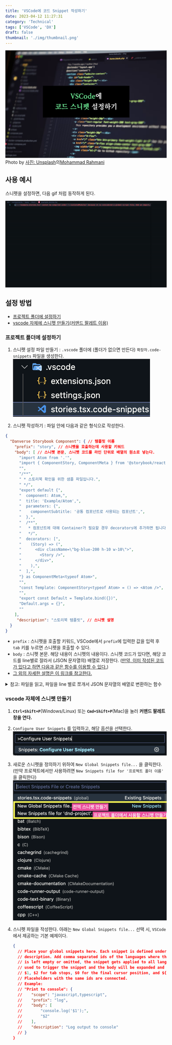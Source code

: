 ```yaml
---
title: 'VSCode에 코드 Snippet 작성하기'
date: 2023-04-12 11:27:31
category: 'Technical'
tags: ['VSCode', 'DX']
draft: false
thumbnail: './img/thumbnail.png'
---
```


<div class="unsplash-wrapper">
<img class="unsplash-thumbnail-image" alt="thumbnail" src="./img/thumbnail_big.png" />
<div class="unsplash-author">
Photo by <a href="https://unsplash.com/@jamessutton_photography?utm_source=unsplash&utm_medium=referral&utm_content=creditCopyText">사진: <a href="https://unsplash.com/ko/%EC%82%AC%EC%A7%84/oXlXu2qukGE?utm_source=unsplash&utm_medium=referral&utm_content=creditCopyText">Unsplash</a>의<a href="https://unsplash.com/@afgprogrammer?utm_source=unsplash&utm_medium=referral&utm_content=creditCopyText">Mohammad Rahmani</a>
</div>
</div>

## 사용 예시

스니펫을 설정하면, 다음 gif 처럼 동작하게 된다.

<img src="./img/example.gif" alt="스니펫 설정 예시" />

## 설정 방법

- [프로젝트 폴더에 설정하기](#프로젝트-폴더에-설정하기)
- [vscode 자체에 스니펫 만들기(커맨드 팔레트 이용)](#vscode-자체에-스니펫-만들기)

### 프로젝트 폴더에 설정하기

1.  스니펫 설정 파일 만들기 : `.vscode` 폴더에 (폴더가 없으면 만든다) `확장자.code-snippets` 파일을 생성한다.
    <img src="./img/first_step1.png" alt="스니펫 설정 파일 만들기" />

2.  스니펫 작성하기 : 파일 안에 다음과 같은 형식으로 작성한다.

```JSON
{
  "Danverse Storybook Component": { // 템플릿 이름
    "prefix": "story", // 스니펫을 호출하는데 사용할 키워드
    "body": [ // 스니펫 본문, 스니펫 코드를 라인 단위로 배열의 원소로 넣는다.
      "import Atom from '.'",
      "import { ComponentStory, ComponentMeta } from '@storybook/react'",
      "",
      "/**",
      " * 스토리북 확인을 위한 샘플 파일입니다.",
      " */",
      "export default {",
      "  component: Atom,",
      "  title: 'Example/Atom',",
      "  parameters: {",
      "    componentSubtitle: '공통 컴포넌트로 사용되는 컴포넌트',",
      "  },",
      "  /**",
      "   * 컴포넌트에 대해 Container가 필요할 경우 decorators에 추가하면 됩니다.",
      "   */",
      "  decorators: [",
      "    (Story) => (",
      "      <div className=\"bg-blue-200 h-10 w-10\">",
      "        <Story />",
      "      </div>",
      "    ),",
      "  ],",
      "} as ComponentMeta<typeof Atom>",
      "",
      "const Template: ComponentStory<typeof Atom> = () => <Atom />",
      "",
      "export const Default = Template.bind({})",
      "Default.args = {}",
      ""
    ],
     "description": "스토리북 템플릿", // 스니펫 설명
  }
}
```

- `prefix` : 스니펫을 호출할 키워드, VSCode에서 `prefix`에 입력한 값을 입력 후 `tab` 키를 누르면 스니펫을 호출할 수 있다.
- `body` : 스니펫 본문. 해당 내용이 스니펫의 내용이다. 스니펫 코드가 있다면, 해당 코드를 line별로 잘라서 (JSON 문자열의) 배열로 저장한다. ([만약, 이미 작성된 코드가 있다고 하면 다음과 같은 함수를 이용할 수 있다.](https://www.allsilver.dev/%EA%B4%9C%EC%B0%AE%EC%9D%80%20%EC%83%9D%EA%B0%81/%ED%8C%8C%EC%9D%BC%EC%9D%84-line-%EB%B3%84%EB%A1%9C-%EC%AA%BC%EA%B0%9C%EC%84%9C-JSON-%EB%AC%B8%EC%9E%90%EC%97%B4%EC%9D%98-%EB%B0%B0%EC%97%B4%EB%A1%9C-%EB%B3%80%ED%99%98/))
- [그 외의 자세한 설명은 이 링크를 참고한다.](https://code.visualstudio.com/docs/editor/userdefinedsnippets)

<details>
<summary>참고: 파일을 읽고, 파일을 line 별로 쪼개서 JSON 문자열의 배열로 변환하는 함수</summary>
<div markdown="1">

```javascript
const fs = require('fs')

function readFileToJSONString(filePath, callback) {
  fs.readFile(filePath, 'utf8', (err, data) => {
    if (err) {
      console.error('Error reading file:', err)
      return
    }
    const lines = data.split('\n').map(line => JSON.stringify(line))
    callback(lines) // 실행 결과를 받은 후, 실행할 콜백 함수
  })
}

// 사용 예
const filePath = './example.tsx' // 원하는 파일 경로
readFileToJSONString(filePath, jsonResult => {
  console.log(jsonResult)
})
```

해당 코드를 실행 후, 실행 결과를 복사 붙여 넣기 하면 된다.

</div>
</details>

### vscode 자체에 스니펫 만들기

1.  **`Ctrl+Shift+P`**(Windows/Linux) 또는 **`Cmd+Shift+P`**(Mac)을 눌러 **커맨드 팔레트 창을 연다.**

2.  `Configure User Snippets` 를 입력하고, 해당 옵션을 선택한다.
    <img src="./img/second_step1.png" alt="커맨드 팔레트를 열어서 옵션 선택" />

3)  새로운 스니펫을 정의하기 위하여 `New Global Snippets file...` 을 클릭한다. (만약 프로젝트에서만 사용하려면 `New Snippets file for '프로젝트 폴더 이름'` 을 클릭한다)
    <img src="./img/second_step3.png" alt="새로운 스니펫 정의 옵션 션택" />

4)  스니펫 파일을 작성한다. 아래는 `New Global Snippets file...` 선택 시, `VSCode`에서 제공하는 기본 예제이다.
    ```json
    {
      // Place your global snippets here. Each snippet is defined under a snippet name and has a scope, prefix, body and
      // description. Add comma separated ids of the languages where the snippet is applicable in the scope field. If scope
      // is left empty or omitted, the snippet gets applied to all languages. The prefix is what is
      // used to trigger the snippet and the body will be expanded and inserted. Possible variables are:
      // $1, $2 for tab stops, $0 for the final cursor position, and ${1:label}, ${2:another} for placeholders.
      // Placeholders with the same ids are connected.
      // Example:
      // "Print to console": {
      // 	"scope": "javascript,typescript",
      // 	"prefix": "log",
      // 	"body": [
      // 		"console.log('$1');",
      // 		"$2"
      // 	],
      // 	"description": "Log output to console"
      // }
    }
    ```
